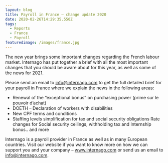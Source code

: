 ```yaml
---
layout: blog
title: Payroll in France – change update 2020
date: 2020-02-26T14:29:35.550Z
tags:
  - Reports
  - France
  - Payroll
featuredimage: /images/france.jpg
---
```

The new year brings some important changes regarding the French labour market. Internago has put together a brief with all the most important changes that you should be aware about for this year, as well as some of the news for 2021.

Please send an email to info@internago.com to get the full detailed brief for your payroll in France where we explain the news in the following areas: 
 

* Renewal of the “exceptional bonus” on purchasing power (prime sur le pouvoir d’achat)
* DOETH – Declaration of workers with disabilities
* New CPF terms and conditions
* Staffing levels simplification for tax and social security obligations
Rate changes for Social security ceilings, withholding tax and Internship bonus.. and more

Internago is a payroll provider in France as well as in many European countries. Visit our website if you want to know more on how we can support you and your company  – www.internago.com or send us an email to info@internago.com.
